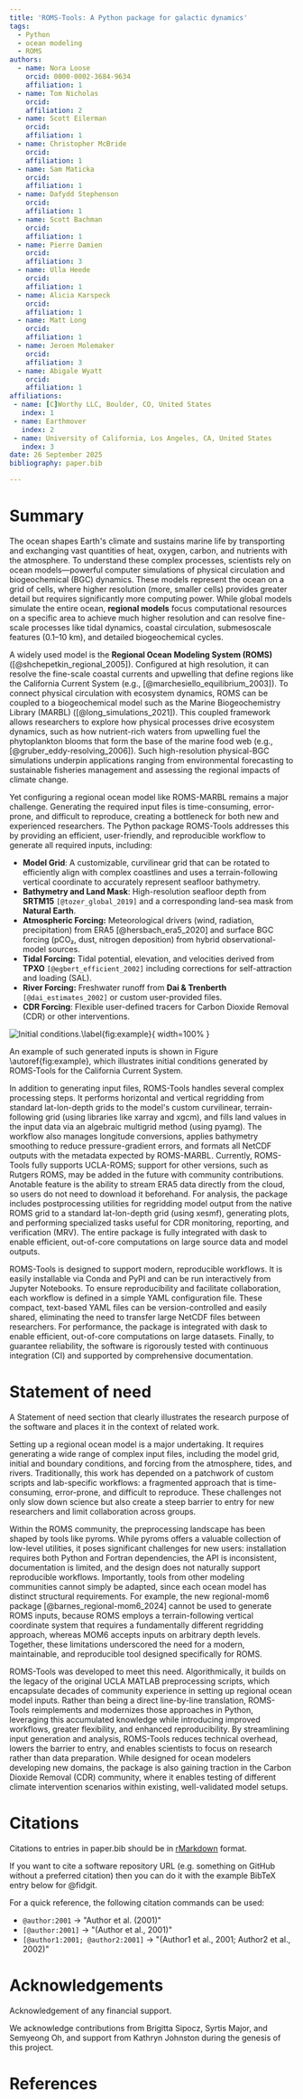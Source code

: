```yaml
---
title: 'ROMS-Tools: A Python package for galactic dynamics'
tags:
  - Python
  - ocean modeling
  - ROMS
authors:
  - name: Nora Loose
    orcid: 0000-0002-3684-9634
    affiliation: 1
  - name: Tom Nicholas
    orcid:
    affiliation: 2
  - name: Scott Eilerman
    orcid:
    affiliation: 1
  - name: Christopher McBride
    orcid:
    affiliation: 1
  - name: Sam Maticka
    orcid:
    affiliation: 1
  - name: Dafydd Stephenson
    orcid:
    affiliation: 1
  - name: Scott Bachman
    orcid:
    affiliation: 1
  - name: Pierre Damien
    orcid:
    affiliation: 3
  - name: Ulla Heede
    orcid:
    affiliation: 1
  - name: Alicia Karspeck
    orcid:
    affiliation: 1
  - name: Matt Long
    orcid:
    affiliation: 1
  - name: Jeroen Molemaker
    orcid:
    affiliation: 3
  - name: Abigale Wyatt
    orcid:
    affiliation: 1
affiliations:
 - name: [C]Worthy LLC, Boulder, CO, United States
   index: 1
 - name: Earthmover
   index: 2
 - name: University of California, Los Angeles, CA, United States
   index: 3
date: 26 September 2025
bibliography: paper.bib

---
```


# Summary

The ocean shapes Earth's climate and sustains marine life by transporting and exchanging vast quantities of heat, oxygen, carbon, and nutrients with the atmosphere. To understand these complex processes, scientists rely on ocean models—powerful computer simulations of physical circulation and biogeochemical (BGC) dynamics. These models represent the ocean on a grid of cells, where higher resolution (more, smaller cells) provides greater detail but requires significantly more computing power.
While global models simulate the entire ocean, **regional models** focus computational resources on a specific area to achieve much higher resolution and can resolve fine-scale processes like tidal dynamics, coastal circulation, submesoscale features (0.1–10 km), and detailed biogeochemical cycles.

A widely used model is the **Regional Ocean Modeling System (ROMS)** ([@shchepetkin_regional_2005]). Configured at high resolution, it can resolve the fine-scale coastal currents and upwelling that define regions like the California Current System (e.g., [@marchesiello_equilibrium_2003]).
To connect physical circulation with ecosystem dynamics, ROMS can be coupled to a biogeochemical model such as the Marine Biogeochemistry Library (MARBL) ([@long_simulations_2021]).
This coupled framework allows researchers to explore how physical processes drive ecosystem dynamics, such as how nutrient-rich waters from upwelling fuel the phytoplankton blooms that form the base of the marine food web (e.g., [@gruber_eddy-resolving_2006]).
Such high-resolution physical-BGC simulations underpin applications ranging from environmental forecasting to sustainable fisheries management and assessing the regional impacts of climate change.

Yet configuring a regional ocean model like ROMS-MARBL remains a major challenge. Generating the required input files is time-consuming, error-prone, and difficult to reproduce, creating a bottleneck for both new and experienced researchers. The Python package ROMS-Tools addresses this by providing an efficient, user-friendly, and reproducible workflow to generate all required inputs, including:
- **Model Grid**: A customizable, curvilinear grid that can be rotated to efficiently align with complex coastlines and uses a terrain-following vertical coordinate to accurately represent seafloor bathymetry.
- **Bathymetry and Land Mask**: High-resolution seafloor depth from **SRTM15** `[@tozer_global_2019]` and a corresponding land-sea mask from **Natural Earth**.
- **Atmospheric Forcing:** Meteorological drivers (wind, radiation, precipitation) from ERA5 [@hersbach_era5_2020] and surface BGC forcing (pCO₂, dust, nitrogen deposition) from hybrid observational-model sources.
- **Tidal Forcing:** Tidal potential, elevation, and velocities derived from **TPXO** `[@egbert_efficient_2002]` including corrections for self-attraction and loading (SAL).
- **River Forcing:** Freshwater runoff from **Dai & Trenberth** `[@dai_estimates_2002]` or custom user-provided files.
- **CDR Forcing**: Flexible user-defined tracers for Carbon Dioxide Removal (CDR) or other interventions.

![Initial conditions.\label{fig:example}](figure.png){ width=100% }

An example of such generated inputs is shown in Figure \autoref{fig:example}, which illustrates initial conditions generated by ROMS-Tools for the California Current System.

In addition to generating input files, ROMS-Tools handles several complex processing steps. It performs horizontal and vertical regridding from standard lat-lon-depth grids to the model's custom curvilinear, terrain-following grid (using libraries like xarray and xgcm), and fills land values in the input data via an algebraic multigrid method (using pyamg). The workflow also manages longitude conversions, applies bathymetry smoothing to reduce pressure-gradient errors, and formats all NetCDF outputs with the metadata expected by ROMS-MARBL. Currently, ROMS-Tools fully supports UCLA-ROMS; support for other versions, such as Rutgers ROMS, may be added in the future with community contributions.
Anotable feature is the ability to stream ERA5 data directly from the cloud, so users do not need to download it beforehand. For analysis, the package includes postprocessing utilities for regridding model output from the native ROMS grid to a standard lat-lon-depth grid (using xesmf), generating plots, and performing specialized tasks useful for CDR monitoring, reporting, and verification (MRV). The entire package is fully integrated with dask to enable efficient, out-of-core computations on large source data and model outputs.

ROMS-Tools is designed to support modern, reproducible workflows. It is easily installable via Conda and PyPI and can be run interactively from Jupyter Notebooks.
To ensure reproducibility and facilitate collaboration, each workflow is defined in a simple YAML configuration file. These compact, text-based YAML files can be version-controlled and easily shared, eliminating the need to transfer large NetCDF files between researchers.
For performance, the package is integrated with dask to enable efficient, out-of-core computations on large datasets.
Finally, to guarantee reliability, the software is rigorously tested with continuous integration (CI) and supported by comprehensive documentation.

# Statement of need

A Statement of need section that clearly illustrates the research purpose of the software and places it in the context of related work.

Setting up a regional ocean model is a major undertaking. It requires generating a wide range of complex input files, including the model grid, initial and boundary conditions, and forcing from the atmosphere, tides, and rivers. Traditionally, this work has depended on a patchwork of custom scripts and lab-specific workflows: a fragmented approach that is time-consuming, error-prone, and difficult to reproduce. These challenges not only slow down science but also create a steep barrier to entry for new researchers and limit collaboration across groups.

Within the ROMS community, the preprocessing landscape has been shaped by tools like pyroms. While pyroms offers a valuable collection of low-level utilities, it poses significant challenges for new users: installation requires both Python and Fortran dependencies, the API is inconsistent, documentation is limited, and the design does not naturally support reproducible workflows.
Importantly, tools from other modeling communities cannot simply be adapted, since each ocean model has distinct structural requirements. For example, the new regional-mom6 package [@barnes_regional-mom6_2024] cannot be used to generate ROMS inputs, because ROMS employs a terrain-following vertical coordinate system that requires a fundamentally different regridding approach, whereas MOM6 accepts inputs on arbitrary depth levels. Together, these limitations underscored the need for a modern, maintainable, and reproducible tool designed specifically for ROMS.

ROMS-Tools was developed to meet this need. Algorithmically, it builds on the legacy of the original UCLA MATLAB preprocessing scripts, which encapsulate decades of community experience in setting up regional ocean model inputs. Rather than being a direct line-by-line translation, ROMS-Tools reimplements and modernizes those approaches in Python, leveraging this accumulated knowledge while introducing improved workflows, greater flexibility, and enhanced reproducibility. By streamlining input generation and analysis, ROMS-Tools reduces technical overhead, lowers the barrier to entry, and enables scientists to focus on research rather than data preparation.
While designed for ocean modelers developing new domains, the package is also gaining traction in the Carbon Dioxide Removal (CDR) community, where it enables testing of different climate intervention scenarios within existing, well-validated model setups.

# Citations

Citations to entries in paper.bib should be in
[rMarkdown](http://rmarkdown.rstudio.com/authoring_bibliographies_and_citations.html)
format.

If you want to cite a software repository URL (e.g. something on GitHub without a preferred
citation) then you can do it with the example BibTeX entry below for @fidgit.

For a quick reference, the following citation commands can be used:
- `@author:2001`  ->  "Author et al. (2001)"
- `[@author:2001]` -> "(Author et al., 2001)"
- `[@author1:2001; @author2:2001]` -> "(Author1 et al., 2001; Author2 et al., 2002)"

# Acknowledgements

Acknowledgement of any financial support.

We acknowledge contributions from Brigitta Sipocz, Syrtis Major, and Semyeong
Oh, and support from Kathryn Johnston during the genesis of this project.

# References
